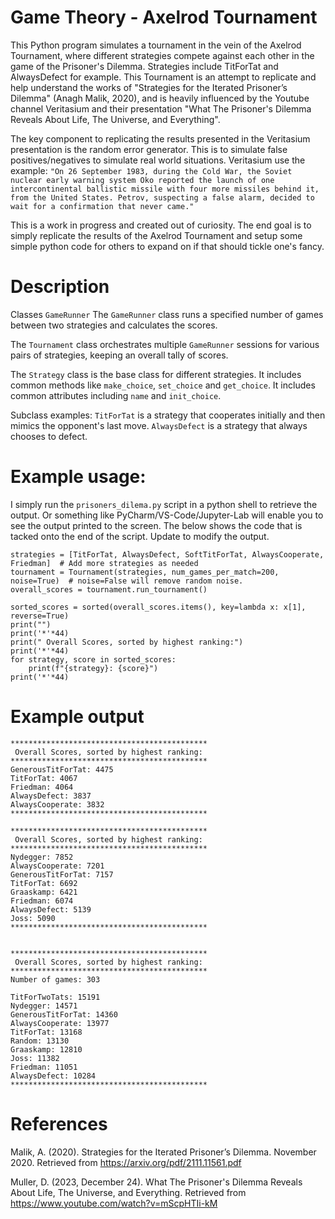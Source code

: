 # Game Theory - Axelrod Tournament

This Python program simulates a tournament in the vein of the Axelrod Tournament, where different strategies compete against each other in the game of the Prisoner's Dilemma. Strategies include TitForTat and AlwaysDefect for example. This Tournament is an attempt to replicate and help understand the works of "Strategies for the Iterated Prisoner’s Dilemma" (Anagh Malik, 2020), and is heavily influenced by the Youtube channel Veritasium and their presentation "What The Prisoner's Dilemma Reveals About Life, The Universe, and Everything". 

The key component to replicating the results presented in the Veritasium presentation is the random error generator. This is to simulate false positives/negatives to simulate real world situations. Veritasium use the example:
```"On 26 September 1983, during the Cold War, the Soviet nuclear early warning system Oko reported the launch of one intercontinental ballistic missile with four more missiles behind it, from the United States. Petrov, suspecting a false alarm, decided to wait for a confirmation that never came." ```

This is a work in progress and created out of curiosity. The end goal is to simply replicate the results of the Axelrod Tournament and setup some simple python code for others to expand on if that should tickle one's fancy. 

# Description

Classes
`GameRunner`
The `GameRunner` class runs a specified number of games between two strategies and calculates the scores.

The `Tournament` class orchestrates multiple `GameRunner` sessions for various pairs of strategies, keeping an overall tally of scores.

The `Strategy` class is the base class for different strategies. It includes common methods like `make_choice`, `set_choice` and `get_choice`. It includes common attributes including `name` and `init_choice`.

Subclass examples: `TitForTat` is a strategy that cooperates initially and then mimics the opponent's last move.
`AlwaysDefect` is a strategy that always chooses to defect.

# Example usage:
I simply run the `prisoners_dilema.py` script in a python shell to retrieve the output. Or something like PyCharm/VS-Code/Jupyter-Lab will enable you to see the output printed to the screen. The below shows the code that is tacked onto the end of the script. Update to modify the output.  

```
strategies = [TitForTat, AlwaysDefect, SoftTitForTat, AlwaysCooperate, Friedman]  # Add more strategies as needed
tournament = Tournament(strategies, num_games_per_match=200, noise=True)  # noise=False will remove random noise.
overall_scores = tournament.run_tournament()

sorted_scores = sorted(overall_scores.items(), key=lambda x: x[1], reverse=True)
print("")
print('*'*44)
print(" Overall Scores, sorted by highest ranking:")
print('*'*44)
for strategy, score in sorted_scores:
    print(f"{strategy}: {score}")
print('*'*44)
```

# Example output
```
********************************************
 Overall Scores, sorted by highest ranking:
********************************************
GenerousTitForTat: 4475
TitForTat: 4067
Friedman: 4064
AlwaysDefect: 3837
AlwaysCooperate: 3832
********************************************
```
```
********************************************
 Overall Scores, sorted by highest ranking:
********************************************
Nydegger: 7852
AlwaysCooperate: 7201
GenerousTitForTat: 7157
TitForTat: 6692
Graaskamp: 6421
Friedman: 6074
AlwaysDefect: 5139
Joss: 5090
********************************************
```
```

********************************************
 Overall Scores, sorted by highest ranking:
********************************************
Number of games: 303

TitForTwoTats: 15191
Nydegger: 14571
GenerousTitForTat: 14360
AlwaysCooperate: 13977
TitForTat: 13168
Random: 13130
Graaskamp: 12810
Joss: 11382
Friedman: 11051
AlwaysDefect: 10284
********************************************
```

# References
Malik, A. (2020). Strategies for the Iterated Prisoner’s Dilemma. November 2020. Retrieved from https://arxiv.org/pdf/2111.11561.pdf

Muller, D. (2023, December 24). What The Prisoner's Dilemma Reveals About Life, The Universe, and Everything. Retrieved from https://www.youtube.com/watch?v=mScpHTIi-kM
